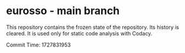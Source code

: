# eurosso - main branch

This repository contains the frozen state of the repository.
Its history is cleared. It is used only for static code
analysis with Codacy.

Commit Time: 1727831953